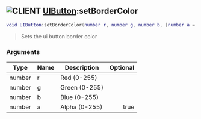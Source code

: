 ## ![](images/client.png "CLIENT") [UIButton](ui_button):setBorderColor

```lua
void UIButton:setBorderColor(number r, number g, number b, [number a = 255])
```

> Sets the ui button border color

### Arguments

| Type   | Name | Description   | Optional |
| ------ | ---- | ------------- | -------: |
| number | r    | Red (0-255)   |          |
| number | g    | Green (0-255) |          |
| number | b    | Blue (0-255)  |          |
| number | a    | Alpha (0-255) |     true |
